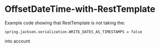 # OffsetDateTime-with-RestTemplate

Example code showing that RestTemplate is not taking the:

    spring.jackson.serialization.WRITE_DATES_AS_TIMESTAMPS = false

into account
